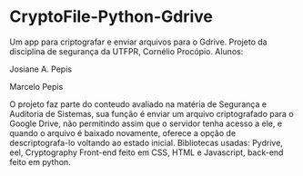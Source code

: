 # CryptoFile-Python-Gdrive
Um app para criptografar e enviar arquivos para o Gdrive.
Projeto da disciplina de segurança da UTFPR, Cornélio Procópio.
Alunos:

  Josiane A. Pepis
  
  Marcelo Pepis

O projeto faz parte do conteudo avaliado na matéria de Segurança e Auditoria de Sistemas, sua função é enviar um arquivo criptografado para
o Google Drive, não permitindo assim que o servidor tenha acesso a ele, e quando o arquivo é baixado novamente, oferece a opção de descriptografa-lo
voltando ao estado inicial.
Bibliotecas usadas:
Pydrive,
eel,
Cryptography
Front-end feito em CSS, HTML e Javascript, back-end feito em python.
